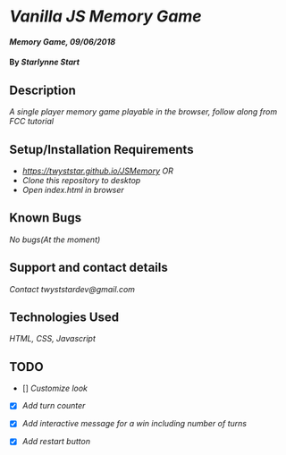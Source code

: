 # _Vanilla JS Memory Game_

#### _Memory Game, 09/06/2018_

#### By _**Starlynne Start**_

## Description

_A single player memory game playable in the browser, follow along from FCC tutorial_

## Setup/Installation Requirements
* _https://twyststar.github.io/JSMemory_
_OR_
* _Clone this repository to desktop_
* _Open index.html in browser_

## Known Bugs

_No bugs(At the moment)_

## Support and contact details

_Contact twyststardev@gmail.com_

## Technologies Used

_HTML, CSS, Javascript_

## TODO

* [] _Customize look_

* [x] _Add turn counter_

* [x] _Add interactive message for a win including number of turns_

* [x] _Add restart button_